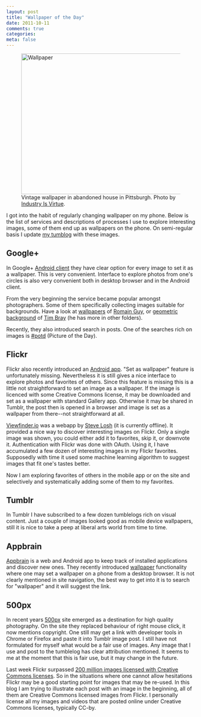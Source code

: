 ```yaml
---
layout: post
title: "Wallpaper of the Day"
date: 2011-10-11
comments: true
categories: 
meta: false
---
```


<figure>
<a href="http://www.flickr.com/photos/industry_is_virtue/2716865798/" title="Wallpaper by Industry Is Virtue, on Flickr"><img src="http://farm4.static.flickr.com/3146/2716865798_56e574621e.jpg" width="500" height="375" alt="Wallpaper"></a>
<figcaption>
Vintage wallpaper in abandoned house in Pittsburgh. Photo by <a href="http://www.flickr.com/photos/industry_is_virtue/">Industry Is Virtue</a>.
</figcaption>
</figure>

I got into the habit of regularly changing wallpaper on my phone. Below is the list of services and descriptions of processes I use to explore interesting images, some of them end up as wallpapers on the phone. On semi-regular basis I update [my tumblog](http://dudarev.tumblr.com) with these images.

<!--more-->
## Google+

In Google+ [Android client](https://market.android.com/details?id=com.google.android.apps.plus&feature=search_result) they have clear option for every image to set it as a wallpaper. This is very convenient. Interface to explore photos from one's circles is also very convenient both in desktop browser and in the Android client.

From the very beginning the service became popular amongst photographers. Some of them specifically collecting images suitable for backgrounds. Have a look at [wallpapers](https://plus.google.com/photos/111962077049890418486/albums/5467975916613179873) of [Romain Guy](https://plus.google.com/111962077049890418486/posts), or [geometric background](https://plus.google.com/photos/107606703558161507946/albums/5658962711080334177) of [Tim Bray](https://plus.google.com/107606703558161507946/posts) (he has more in other folders).

Recently, they also introduced search in posts. One of the searches rich on images is [\#potd](https://plus.google.com/u/0/s/%23potd/posts?hl=en) (Picture of the Day).

## Flickr

Flickr also recently introduced an [Android app](https://market.android.com/details?id=com.yahoo.mobile.client.android.flickr&feature=search_result). "Set as wallpaper" feature is unfortunately missing. Nevertheless it is still gives a nice interface to explore photos and favorites of others. Since this feature is missing this is a little not straightforward to set an image as a wallpaper. If the image is licenced with some Creative Commons license, it may be downloaded and set as a wallpaper with standard Gallery app. Otherwise it may be shared in Tumblr, the post then is opened in a browser and image is set as a wallpaper from there--not straightforward at all.

[Viewfinder.io](http://viewfinder.io/) was a webapp by [Steve Losh](http://stevelosh.com/) (it is currently offline). It provided a nice way to discover interesting images on Flickr. Only a single image was shown, you could either add it to favorites, skip it, or downvote it. Authentication with Flickr was done with OAuth. Using it, I have accumulated a few dozen of interesting images in my Flickr favorites. Supposedly with time it used some machine learning algorithm to suggest images that fit one's tastes better.

Now I am exploring favorites of others in the mobile app or on the site and selectively and systematically adding some of them to my favorites.

## Tumblr

In Tumblr I have subscribed to a few dozen tumblelogs rich on visual content. Just a couple of images looked good as mobile device wallpapers, still it is nice to take a peep at liberal arts world from time to time.

## Appbrain

[Appbrain](http://www.appbrain.com) is a web and Android app to keep track of installed applications and discover new ones. They recently introduced [wallpaper](http://www.appbrain.com) functionality where one may set a wallpaper on a phone from a desktop browser. It is not clearly mentioned in site navigation, the best way to get into it is to search for "wallpaper" and it will suggest the link.

## 500px

In recent years [500px](http://500px.com/) site emerged as a destination for high quality photography. On the site they replaced behaviour of right mouse click, it now mentions copyright. One still may get a link with developer tools in Chrome or Firefox and paste it into Tumblr image post. I still have not formulated for myself what would be a fair use of images. Any image that I use and post to the tumblelog has clear attribution mentioned. It seems to me at the moment that this is fair use, but it may change in the future.

Last week Flickr surpassed [200 million images licensed with Creative Commons licenses](http://www.readwriteweb.com/archives/one_thing_facebook_can_never_do_flickr_hits_200m_c.php). So in the situations where one cannot allow hesitations Flickr may be a good starting point for images that may be re-used. In this blog I am trying to illustrate each post with an image in the beginning, all of them are Creative Commons licensed images from Flickr. I personally license all my images and videos that are posted online under Creative Commons licenses, typically CC-by.
